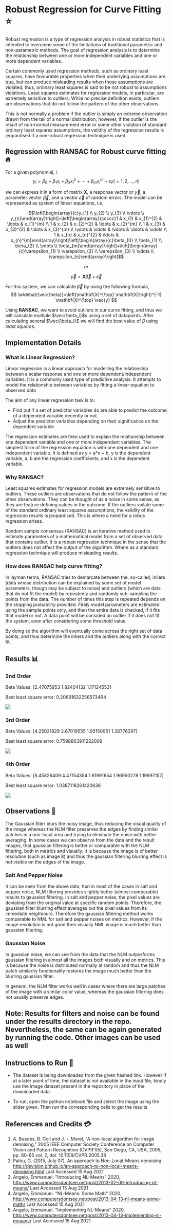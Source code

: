 # Robust Regression for Curve Fitting ⭐

Robust regression is a type of regression analysis in robust statistics that is intended to overcome some of the limitations of traditional parametric and non-parametric methods. The goal of regression analysis is to determine the relationship between one or more independent variables and one or more dependent variables. 

Certain commonly used regression methods, such as ordinary least squares, have favourable properties when their underlying assumptions are true, but can produce misleading results when those assumptions are violated; thus, ordinary least squares is said to be not robust to assumptions violations. Least squares estimates for regression models, in particular, are extremely sensitive to outliers. While no precise definition exists, outliers are observations that do not follow the pattern of the other observations. 

This is not normally a problem if the outlier is simply an extreme observation drawn from the tail of a normal distribution; however, if the outlier is the result of non-normal measurement error or some other violation of standard ordinary least squares assumptions, the validity of the regression results is jeopardised if a non-robust regression technique is used.


## Regression with RANSAC for Robust curve fitting 🔥

For a given polynomial, \\
$$y_{i}=\beta_{0}+\beta_{1} x_{i}+\beta_{2} x_{i}^{2}+\cdots+\beta_{m} x_{i}^{m}+\varepsilon_{i}(i=1,2, \ldots, n)$$

we can express it in a form of matrix $\mathbf{X}$, a response vector or $\vec{y}$, a parameter vector $\vec{\beta}$, and a vector $\vec{\varepsilon}$ of random errors. The model can be represented as system of linear equations, i.e.



$$\left[\begin{array}{c}y_{1} \\ y_{2} \\ y_{3} \\ \vdots \\ y_{n}\end{array}\right]=\left[\begin{array}{ccccc}1 & x_{1} & x_{1}^{2} & \ldots & x_{1}^{m} \\ 1 & x_{2} & x_{2}^{2} & \ldots & x_{2}^{m} \\ 1 & x_{3} & x_{3}^{2} & \ldots & x_{3}^{m} \\ \vdots & \vdots & \vdots & \ddots & \vdots \\ 1 & x_{n} & x_{n}^{2} & \ldots & x_{n}^{m}\end{array}\right]\left[\begin{array}{c}\beta_{0} \\ \beta_{1} \\ \beta_{2} \\ \vdots \\ \beta_{m}\end{array}\right]+\left[\begin{array}{c}\varepsilon_{1} \\ \varepsilon_{2} \\ \varepsilon_{3} \\ \vdots \\ \varepsilon_{n}\end{array}\right]$$

$$or$$

$$\vec{y}=\mathbf{X} \vec{\beta}+\vec{\varepsilon}$$

For this system, we can calculate $\vec{\beta}$ by using the following formula,
$$
\widehat{\vec{\beta}}=\left(\mathbf{X}^{\top} \mathbf{X}\right)^{-1} \mathbf{X}^{\top} \vec{y}
$$

Using **RANSAC**, we want to avoid outliers in our curve fitting, and thus we will calculate multiple $\vec{\beta_i}$s using a set of datapoints. After calculating several $\vec{\beta_i}$ we will find the best value of ${\beta}$ using _least squares_.


## Implementation Details

### What is Linear Regression?

Linear regression is a linear approach for modelling the relationship between a scalar response and one or more dependent/independent variables. It is a commonly used type of predictive analysis. It attempts to model the relationship between variables by fitting a linear equation to observed data

The aim of any linear regression task is to: 

*   Find out if a set of predictor variables do are able to predict the outcome of a dependent variable decently or not.
*   Adjust the predictor variables depending on their significance on the dependent variable 

The regression estimates are then used to explain the relationship between one dependent variable and one or more independent variables.  The simplest form of the regression equation is with one dependent and one independent variable. It is defined as y = a*x + b, y is the dependent variable, a, b are the regression coefficients, and x is the dependent variable. 

### Why RANSAC?

Least squares estimates for regression models are extremely sensitive to outliers. These outliers are observations that do not follow the pattern of the other observations. They can be thought of as a noise in some sense, as they are feature defining values in the outcome. If the outliers voilate some of the standard ordinary least squares assumptions, the validity of the regression results is jeopardised. This is where a need for a robus regression arises. 

Random sample consensus (RANSAC) is an iterative method used to estimate parameters of a mathematical model from a set of observed data that contains outlier. It is a robust regression technique in the sense that the outliers does not affect the output of the algorithm. Where as a standard regression technique will produce misleading results.

### How does RANSAC help curve fitting?


In layman terms, RANSAC tries to demarcate between the, so-called, inliers (data whose distribution can be explained by some set of model parameters, though may be subject to noise) and outliers (which are data that do not fit the model) by repeatedly and randomly sub-sampling the points from the data. The number of times this step is repeated depends on the stopping probability provided. Firsly model parameters are estimated using the sample points only, and then the entire data is checked, if it fits that model or not. A data point will be consided an outlier if it does not fit the system, even after considering some threshold value. 

By doing so the algorithm will eventually come across the right set of data points, and thus determine the inliers and the outliers along with the correct fit. 



## Results :bar_chart:

### 2nd Order

Beta Values:  [2.47075953 1.82404132 1.17124553]

Best least square error:  0.20691632256573464

<img src="./images/img_1.png"> 

### 3rd Order

Beta Values:  [4.25021829 2.67019555 1.95150951 1.28776297]

Best least square error:  0.7598863911222009

<img src="./images/img_2.png"> 

### 4th Order

Beta Values:  [6.45826409 4.47154354 1.81991654 1.96950278 1.19897157]

Best least square error:  1.0387118261420636

<img src="./images/img_3.png"> 

## Observations :notebook:

The Gaussian filter blurs the noisy image, thus reducing the visual quality of the image whereas the NLM filter preserves the edges by finding similar patches in a non-local area and trying to eliminate the noise with better averaging. In some cases we can observe from the data and the result images, that gaussian filtering is better or comparable with the NLM filtering, both in metrics and visually. It is because the image is of better resolution (such as image 8) and thus the gaussian filtering blurring effect is not visible on the edges of the image.

### Salt And Pepper Noise

It can be seen from the above data, that in most of the cases in salt and pepper noise,
NLM filtering provides slightly better (almost comparable) results to gaussian filtering.
In salt and pepper noise, the pixel values are deviating from the original value at specific
random points. Therefore, the gaussian filter blurring effect averages out the pixel
values from its immediate neighbours. Therefore the gaussian filtering method works
comparable to NML for salt and pepper noises on metrics. However, if the image
resolution is not good then visually NML image is much better than gaussian filtering.

### Gaussian Noise

In gaussian noise, we can see from the data that the NLM outperforms gaussian filtering
in almost all the images both visually and on metrics. This is because the noise is
distributed normally at random and thus the NLM patch similarity functionality restores
the image much better than the blurring gaussian filter.


In general, the NLM filter works well in cases where there are large patches of the
image with a similar color value, whereas the gaussian filtering does not usually
preserve edges.

## Note: Results for filters and noise can be found under the results directory in the repo. Nevertheless, the same can be again generated by running the code. Other images can be used as well

## Instructions to Run :runner:

* The dataset is being downloaded from the given hashed link. However if at a later point of time, the dataset is not available in the input file, kindly use the image dataset present in the repository in place of the downloaded data. 

* To run, open the python notebook file and select the image using the slider given. Then run the corresponding cells to get the results

## References and Credits 💳


1. A. Buades, B. Coll and J. -. Morel, "A non-local algorithm for image denoising," 2005
IEEE Computer Society Conference on Computer Vision and Pattern Recognition
(CVPR'05), San Diego, CA, USA, 2005, pp. 60-65 vol. 2, doi: 10.1109/CVPR.2005.38
2. Palou, G. (2015, July 07). An approach to Non-Local-Means denoising.
http://dsvision.github.io/an-approach-to-non-local-means-denoising.html Last Accessed
15 Aug 2021
3. Angelo, Emmanuel. "Introducing NL-Means" 2020,
http://www.computersdontsee.net/post/2013-02-09-introducing-nl-means/ Last Accessed
15 Aug 2021
4. Angelo, Emmanuel. "NL-Means: Some Math" 2020,
http://www.computersdontsee.net/post/2013-04-13-nl-means-some-math/ Last
Accessed 15 Aug 2021
5. Angelo, Emmanuel. "Implementing NL-Means" 2020,
http://www.computersdontsee.net/post/2013-04-13-implementing-nl-meaans/ Last
Accessed 15 Aug 2021
